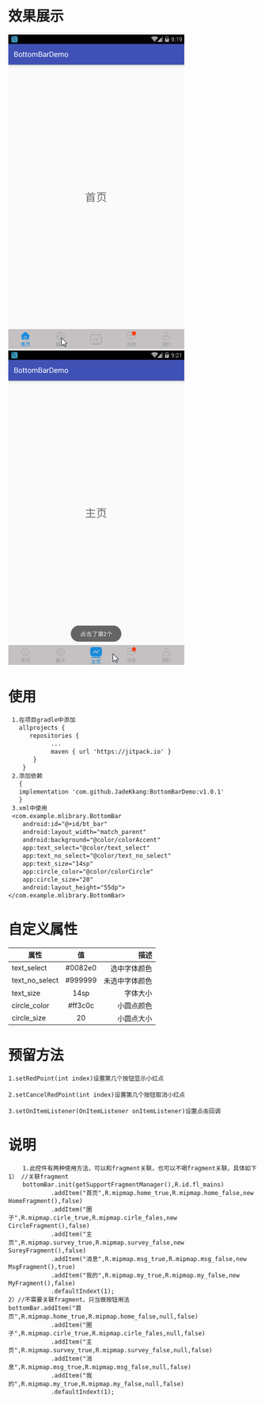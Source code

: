 # 效果展示
![](https://github.com/JadeKkang/BottomBarDemo/blob/master/image/bottombar01.gif)
![](https://github.com/JadeKkang/BottomBarDemo/blob/master/image/bottombar02.gif)
# 使用
     1.在项目gradle中添加
       allprojects {
          repositories {
                ...
                maven { url 'https://jitpack.io' }
           }
        }
     2.添加依赖
       {
       implementation 'com.github.JadeKkang:BottomBarDemo:v1.0.1'
       }
     3.xml中使用 
     <com.example.mlibrary.BottomBar
        android:id="@+id/bt_bar" 
        android:layout_width="match_parent"
        android:background="@color/colorAccent" 
        app:text_select="@color/text_select"
        app:text_no_select="@color/text_no_select"  
        app:text_size="14sp"  
        app:circle_color="@color/colorCircle"  
        app:circle_size="20"  
        android:layout_height="55dp"> 
    </com.example.mlibrary.BottomBar> 
# 自定义属性
| 属性 | 值 | 描述 | 
| ------------- |:-------------:| -----:| 
| text_select |#0082e0| 选中字体颜色 | 
| text_no_select |#999999 | 未选中字体颜色 | 
| text_size |14sp| 字体大小 | 
| circle_color | #ff3c0c | 小圆点颜色 | 
| circle_size |20| 小圆点大小 | 
# 预留方法

	1.setRedPoint(int index)设置第几个按钮显示小红点

	2.setCancelRedPoint(int index)设置第几个按钮取消小红点

	3.setOnItemListener(OnItemListener onItemListener)设置点击回调
	
# 说明
        1.此控件有两种使用方法，可以和fragment关联，也可以不喝fragment关联，具体如下
	1） //关联fragment
        bottomBar.init(getSupportFragmentManager(),R.id.fl_mains)
                .addItem("首页",R.mipmap.home_true,R.mipmap.home_false,new HomeFragment(),false)
                .addItem("圈子",R.mipmap.cirle_true,R.mipmap.cirle_fales,new CircleFragment(),false)
                .addItem("主页",R.mipmap.survey_true,R.mipmap.survey_false,new SureyFragment(),false)
                .addItem("消息",R.mipmap.msg_true,R.mipmap.msg_false,new MsgFragment(),true)
                .addItem("我的",R.mipmap.my_true,R.mipmap.my_false,new MyFragment(),false)
                .defaultIndext(1);
	2）//不需要关联fragment，只当做按钮用法
	bottomBar.addItem("首页",R.mipmap.home_true,R.mipmap.home_false,null,false)
                .addItem("圈子",R.mipmap.cirle_true,R.mipmap.cirle_fales,null,false)
                .addItem("主页",R.mipmap.survey_true,R.mipmap.survey_false,null,false)
                .addItem("消息",R.mipmap.msg_true,R.mipmap.msg_false,null,false)
                .addItem("我的",R.mipmap.my_true,R.mipmap.my_false,null,false)
                .defaultIndext(1);
		
	
